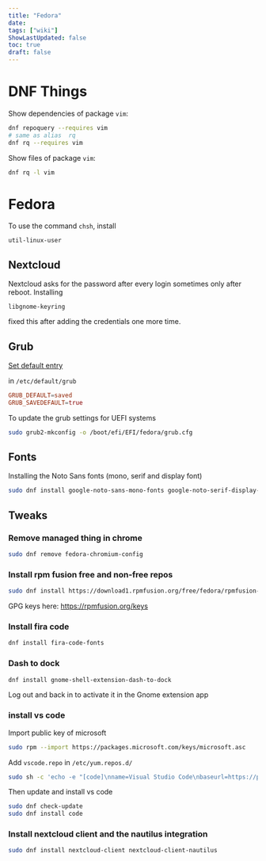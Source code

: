 ```yaml
---
title: "Fedora"
date:
tags: ["wiki"]
ShowLastUpdated: false
toc: true
draft: false
---
```


# DNF Things

Show dependencies of package `vim`:

```sh
dnf repoquery --requires vim
# same as alias  rq
dnf rq --requires vim
```

Show files of package `vim`:

```sh
dnf rq -l vim
```

# Fedora

To use the command `chsh`, install

    util-linux-user

## Nextcloud

Nextcloud asks for the password after every login sometimes only after reboot. Installing

    libgnome-keyring

fixed this after adding the credentials one more time.

## Grub

[Set default entry](https://docs.fedoraproject.org/en-US/fedora/rawhide/system-administrators-guide/kernel-module-driver-configuration/Working_with_the_GRUB_2_Boot_Loader/)

in `/etc/default/grub`

```conf
GRUB_DEFAULT=saved
GRUB_SAVEDEFAULT=true
```

To update the grub settings for UEFI systems

```sh
sudo grub2-mkconfig -o /boot/efi/EFI/fedora/grub.cfg
```

## Fonts

Installing the Noto Sans fonts (mono, serif and display font)

```sh
sudo dnf install google-noto-sans-mono-fonts google-noto-serif-display-fonts google-noto-sans-display-fonts
```

## Tweaks

<!-- ## Removing local calendars -->
<!-- delete local personal and birthday calendar -->
<!-- in .config/evolution/sources -->
<!-- remove the birthdays.source  system-calendar.source -->
<!-- nope. does not work. -->


### Remove managed thing in chrome

```sh
sudo dnf remove fedora-chromium-config
```

### Install rpm fusion free and non-free repos

```sh
sudo dnf install https://download1.rpmfusion.org/free/fedora/rpmfusion-free-release-$(rpm -E %fedora).noarch.rpm https://download1.rpmfusion.org/nonfree/fedora/rpmfusion-nonfree-release-$(rpm -E %fedora).noarch.rpm
```

GPG keys here: <https://rpmfusion.org/keys>

### Install fira code

```sh
dnf install fira-code-fonts
```

### Dash to dock

```sh
dnf install gnome-shell-extension-dash-to-dock
```

Log out and back in to activate it in the Gnome extension app

### install vs code

Import public key of microsoft

```sh
sudo rpm --import https://packages.microsoft.com/keys/microsoft.asc
```

Add `vscode.repo` in `/etc/yum.repos.d/`
```sh
sudo sh -c 'echo -e "[code]\nname=Visual Studio Code\nbaseurl=https://packages.microsoft.com/yumrepos/vscode\nenabled=1\ngpgcheck=1\ngpgkey=https://packages.microsoft.com/keys/microsoft.asc" > /etc/yum.repos.d/vscode.repo'
```

Then update and install vs code
```sh
sudo dnf check-update
sudo dnf install code
```

### Install nextcloud client and the nautilus integration

```sh
sudo dnf install nextcloud-client nextcloud-client-nautilus
```




